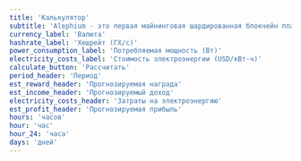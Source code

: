 ```yaml
---
title: 'Калькулятор'
subtitle: 'Alephium - это первая майнинговая шардированная блокчейн платформа...'
currency_label: 'Валюта'
hashrate_label: 'Хешрейт (ГХ/с)'
power_consumption_label: 'Потребляемая мощность (Вт)'
electricity_costs_label: 'Стоимость электроэнергии (USD/кВт·ч)'
calculate_button: 'Рассчитать'
period_header: 'Период'
est_reward_header: 'Прогнозируемая награда'
est_income_header: 'Прогнозируемый доход'
electricity_costs_header: 'Затраты на электроэнергию'
est_profit_header: 'Прогнозируемая прибыль'
hours: 'часов'
hour: 'час'
hour_24: 'часа'
days: 'дней'
---
```

